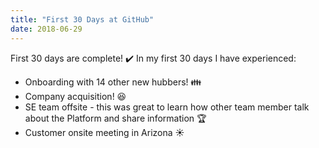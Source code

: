 ```yaml
---
title: "First 30 Days at GitHub"
date: 2018-06-29
---
```


First 30 days are complete! :heavy_check_mark:
In my first 30 days I have experienced: 
* Onboarding with 14 other new hubbers! :family:
* Company acquisition! :laughing:
* SE team offsite - this was great to learn how other team member talk about the Platform and share information :trophy:
* Customer onsite meeting in Arizona :sunny:
